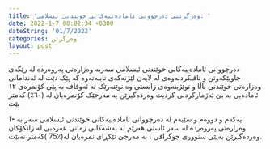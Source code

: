```yaml
---
title: 'وەرگرتنی دەرچوونی ئامادەییەكانی خوێندنی ئیسلامی: '
date: 2022-1-7 00:02:34 +0300
dateString: '01/7/2022'
categories: وەرگرتن
layout: post
---
```


دەرچووانی ئامادەییەکانی خوێندنی ئیسلامی سەربە وەزارەتی پەروەردە لە رێگەی چاوپێکەوتن و 
تاقیکردنەوەی لە لایەن لێژنەکەی تایبەتەوە کە پێک دێت لە ئەندامانی وەزارەتی خوێندنی باڵا و توێژینەوەی زانستی 
وە نوێنەرێک لە ئەوقاف بە پێی کۆنمرەی ١٢ ئامادەیی بە بێ ئەژمارکردنی کردیت وەردەگیرێن بە مەرجێک کۆنمرەیان لە (٦٠٪) 
کەمتر بێت 



**1-**  یەکەم و دووەم و سێیەم لە دەرچووانی ئامادەییەكانی خوێندنی ئیسلامی سەر بە وەزارەتی پەروەرده
لە سەر ئاستی هەرێم لە بەشەكانی زمانی عەرەبی لە زانکۆکان وەردەگیرێن بەپێی سنووری جوگرافی ،
بە مەرجێ تێکڕای نمرەیان لە(٪75 )كەمتر نەبێت.     